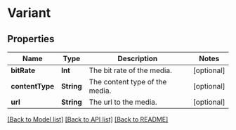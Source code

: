 # Variant

## Properties
Name | Type | Description | Notes
------------ | ------------- | ------------- | -------------
**bitRate** | **Int** | The bit rate of the media. | [optional] 
**contentType** | **String** | The content type of the media. | [optional] 
**url** | **String** | The url to the media. | [optional] 

[[Back to Model list]](../README.md#documentation-for-models) [[Back to API list]](../README.md#documentation-for-api-endpoints) [[Back to README]](../README.md)


